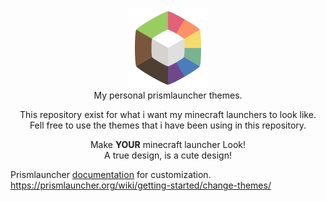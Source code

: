 <p align="center">
  <img src="https://github.com/tiffylikecat/prismlauncherThemes/blob/main/catppuccin/prismlauncherLogo.png" alt="prismlauncherLogo"><br>
  My personal prismlauncher themes.
</p>

<p align="center">
This repository exist for what i want my minecraft launchers to look like.<br> Fell free to use the themes that i have been using in this repository.
</p>

<p align="center">
Make <b>YOUR</b> minecraft launcher Look!<br>
A true design, is a cute design! 
</p>

Prismlauncher [documentation](https://prismlauncher.org/wiki/getting-started/change-themes/) for customization.
https://prismlauncher.org/wiki/getting-started/change-themes/
